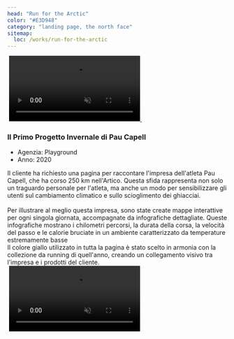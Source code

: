 ```yaml
---
head: "Run for the Arctic"
color: "#E3D948"
category: "landing page, the north face"
sitemap:
  loc: /works/run-for-the-arctic
---
```


<div class="relative">
  <img src="/img/works/run4/portfolio-work-run4-big.png" alt="">
  <a href="https://www.thenorthface.co.uk/run-for-the-arctic.html" target="_blank">
    <video class="!w-[45%] absolute top-1/2 left-[27%] -translate-x-1/2 -translate-y-1/2 rounded-[5px] lg:rounded-[20px]" src="/img/works/run4/portfolio-work-run4-big-video.mp4" playsinline autoplay muted loop></video>
    <img class="pf-cta" src="/img/works/run4/portfolio-work-run4-big-cta.svg" alt="">
  </a>
</div>

<div class="pf-heading">
  <div>
    <h3>Il Primo Progetto Invernale di Pau Capell</h3>
  </div>
  <div class="pf-skills">
    <ul>
      <li>Agenzia: Playground</li>
      <li>Anno: 2020</li>
    </ul>
  </div>
</div>

<div class="pf-text">
  <div>
    Il cliente ha richiesto una pagina per raccontare l'impresa dell'atleta Pau Capell, che ha corso 250 km nell'Artico. Questa sfida rappresenta non solo un traguardo personale per l'atleta, ma anche un modo per sensibilizzare gli utenti sul cambiamento climatico e sullo scioglimento dei ghiacciai.<br /><br />Per illustrare al meglio questa impresa, sono state create mappe interattive per ogni singola giornata, accompagnate da infografiche dettagliate. Queste infografiche mostrano i chilometri percorsi, la durata della corsa, la velocità del passo e le calorie bruciate in un ambiente caratterizzato da temperature estremamente basse
  </div>
  <div>
    Il colore giallo utilizzato in tutta la pagina è stato scelto in armonia con la collezione da running di quell'anno, creando un collegamento visivo tra l'impresa e i prodotti del cliente.
  </div>
</div>

<div class="gap-12 columns-2 mb-12">
  <img src="/img/works/run4/portfolio-work-run4-small1.png" alt="">
  <video src="/img/works/run4/portfolio-work-run4-small2-video.mp4" playsinline autoplay muted loop></video>
</div>
